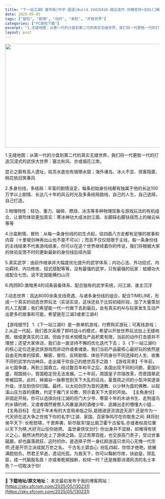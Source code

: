 ```yaml
---
title: "下一站江湖Ⅱ 豪华版|中字-国语|Build.19415416-踏云逐月-剑魄苍穹+全DLC|解压即撸|"
date: 2025-05-05
tags: ["冒险", "剧情", "动作", "单机", "开放世界"]
categories: ["PC游戏下载"]
excerpt: "1.无缝地图：从第一代的沙盘到第二代的真实无缝世界，我们将一代更胜一代的打造沉浸式的武侠大世界：塞北秋风、亦或烟花江南， 昆仑之巅有高人遗址，姑苏水底也有琅琊水窟；海外诸岛，冰火不显、侠客隐匿、桃花依旧笑春风 2.多身份线，多结局：丰富的剧情设定，每条初始身份线都有独属于他的长达100万字以上剧情、&hellip;"
layout: post
---
```


<img class="aligncenter size-full wp-image-130196" src="https://sky.sfcrom.com/wp-content/uploads/2025/05/2025050503330336.webp" alt="" width="600" height="338" />

1.无缝地图：从第一代的沙盘到第二代的真实无缝世界，我们将一代更胜一代的打造沉浸式的武侠大世界：塞北秋风、亦或烟花江南，

昆仑之巅有高人遗址，姑苏水底也有琅琊水窟；海外诸岛，冰火不显、侠客隐匿、桃花依旧笑春风

2.多身份线，多结局：丰富的剧情设定，每条初始身份线都有独属于他的长达100万字以上剧情、长达几十年的风云时光及多条结局路线，自己的人生，自己选择，自己打造。

3.物理特性：轻功、重力、破碎、燃烧、冰冻等多种物理现象与游戏玩法的有机组合，让冒险体验更加真实：寒冰神功大成冰封江面、左脚踩右脚扶摇而上的梯云纵等等

4.沙盒剧情、冒险：从每一条身份线的初生点起，往四面八方走都有足够的故事和内容（十里坡剑神再出山也不是不可以）；而且不仅仅局限于主线，每一条身份线的主线结束不代表游戏结束，你可以在这个世界继续着你的传说，我们将根据大家的体验反馈不时的更新最新的身份线后续内容

5.真实武学：由前作继承并大幅度优化提升的武学体系；内功心法、外功招式、内功羁绊、内功修炼、招式搭配等等，没有最强的武学，只有最强的玩家：蛤蟆功大成配合七伤，说不定就能横扫山河

6.肉鸽BD:类暗黑4的词条装备体系、配合独有的武学系统，问江湖、谁主沉浮

7.动态世界：高达8000余条支线奇遇、与诸多身份线的组合，配合TIMELINE，形成一个真实的动态世界玩法（实话实说，这块还处于比较初级阶段，加了大量策划的人工配置；我们希望能一代一代做下去到最后，会有真实的AI与玩家发生互动产出更多的故事和可能，希望是在江湖3或者江湖4）

【游戏细节】
1.《下一站江湖Ⅱ》是一款单机游戏，付费购买游玩；可离线游戏；
2.从这一代起，我们首次采用了即时战斗的模式，希望以开放世界玩法加上无缝地图，做成更真实的江湖。但由于技术规模及产品积累有限，当前的动作打击感并不理想；还望大家体谅，我们会一直坚持不懈的优化迭代下去；
3.《下一站江湖Ⅱ》的核心定位还是武侠游戏而非动作或者魂类，我们当前产品最核心最好玩的依然是自由无拘束的探索、解密、冒险、反转剧情、体验不同身份不同选择的人生、收集不同的武学内功神兵，走出属于你自己的绝世高手之路！
【游戏背景】千年前，从七国争雄，再到三国鼎立。经过数百年和平之后，各国出现不同的问题，夏国兴盛，周国弱小，晋国稳定但无法发展。二十年前，周国皇子宗瑞改革，而晋国章武帝被囚禁。此时，掉阖谷一脉察觉到天下大乱的征兆，夏晋周之间的小型冲突逐渐升级，涉及到信仰归属。最终，以太初剑宗为首的道教、以少林为首的佛教、以砚溪山庄为首的儒教，约定于雁门关论教，预示着天下大变的开始。
【主角身份】
非固定开局，你可以选择向往江湖的将门大少爷、寒窗十年的木讷书生、走狗遛鸟的乡镇约绔，又或者偶然被卷入风暴漩涡的酒楼少年、逃婚出走的懵懂大小姐…
【主角目标】
在这千年未有的大变局来临之际,是随波逐流浪迹天涯? 还是作为一代天骄在这大争之世烙下你的名字!江湖、家国、百家争鸣尽在你取舍之间:
拜将封侯平天下:
长枪怒啸，千里奔袭，斩尽敌军!是比肩卫霍千古留名.亦或者权高位重以天下为棋,大好河山任你驰骋。
盖世豪侠仗剑行:
你出身并不显赫，却难得有侠义之心，毅然决然的走上了游侠之路。见过苦寒百姓，也交游高门贵子，受过世事磋磨，却也磊落疏狂，这时的你，是选择子然一身红颜逍遥只求问心无愧一代宗师;还是开宗立派成就万世之名。
千古名士碧血心:
纷乱四起，你惊才绝艳，欲展满腔抱负。然君王早逝，遗诏托孤，为救天下，你可以鞠躬尽疼，扶幼皇，除乱臣，成一代脑股名臣！亦或者乾纲独断，权倾一时？还是做那诗酒风流的名士本色？一切取决于你!

---
📖 **下载地址/原文地址：** 本文最初发布于我的博客网站：[https://sky.sfcrom.com/2025/05/130231](https://sky.sfcrom.com/2025/05/130231)
